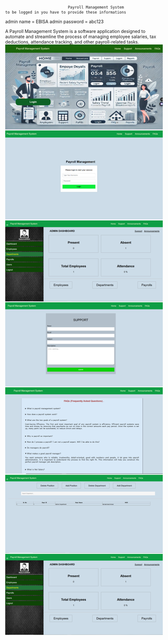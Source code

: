                                 Payroll Management System
    to be logged in you have to provide these informations
admin name = EBISA
admin password = abc123

A Payroll Management System is a software application designed to automate and streamline the process of managing employee salaries, tax deductions, attendance tracking, and other payroll-related tasks. 
![image alt](https://github.com/ezu1120/PayrollProcessingSystem/blob/main/Screenshot_15-3-2025_63150_localhost.jpeg?raw=true)
![image alt](https://github.com/ezu1120/PayrollProcessingSystem/blob/main/login_page.PNG?raw=true)
![image alt](https://github.com/ezu1120/PayrollProcessingSystem/blob/main/admin_dash_board.PNG?raw=true)
![image alt](https://github.com/ezu1120/PayrollProcessingSystem/blob/main/user_suport.PNG?raw=true)
![image alt](https://github.com/ezu1120/PayrollProcessingSystem/blob/main/faqs_page.PNG?raw=true)
![image alt](https://github.com/ezu1120/PayrollProcessingSystem/blob/main/departments_page.PNG?raw=true)
![image alt](https://github.com/ezu1120/PayrollProcessingSystem/blob/main/admin_dash_board.PNG?raw=true)
